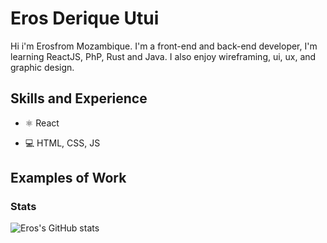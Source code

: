 <!-- ![Design and Development](https://github.com/adriantwarog/adriantwarog/blob/master/freeCodeCamp.jpg) -->

# Eros Derique Utui
Hi i'm Erosfrom Mozambique.
I'm a front-end and back-end developer, I'm learning ReactJS, PhP, Rust and Java. I also enjoy wireframing, ui, ux, and graphic design. 

## Skills and Experience
* ⚛ React
<!-- * 📱 React Native -->
* 💻 HTML, CSS, JS

## Examples of Work
<!-- <img src="https://github.com/adriantwarog/adriantwarog/blob/master/covid19.gif" width="512" > -->

### Stats

![Eros's GitHub stats](https://github-readme-stats.vercel.app/api?username=ErosUtui&count_private=true)

